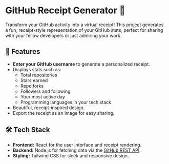 # GitHub Receipt Generator 🧾

Transform your GitHub activity into a virtual receipt! This project generates a fun, receipt-style representation of your GitHub stats, perfect for sharing with your fellow developers or just admiring your work.

## 🚀 Features

- **Enter your GitHub username** to generate a personalized receipt.
- Displays stats such as:
  - Total repositories
  - Stars earned
  - Repo forks
  - Followers and following
  - Your most active day
  - Programming languages in your tech stack
- Beautiful, receipt-inspired design.
- Export the receipt as an image for easy sharing.

## 🛠 Tech Stack

- **Frontend:** React for the user interface and receipt rendering.
- **Backend:** Node.js for fetching data via the [GitHub REST API](https://docs.github.com/en/rest).
- **Styling:** Tailwind CSS for sleek and responsive design.
